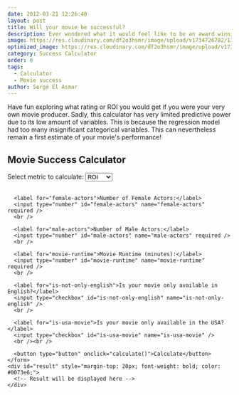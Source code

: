 ```yaml
---
date: 2012-03-21 12:26:40
layout: post
title: Will your movie be successful?
description: Ever wondered what it would feel like to be an award winning movie producer? Find out using our success calculator
image: https://res.cloudinary.com/df2o3hsmr/image/upload/v1734726782/1355172_zu7wwn.png
optimized_image: https://res.cloudinary.com/df2o3hsmr/image/upload/v1734726782/1355172_zu7wwn.png
category: Success Calculator
order: 6
tags:
  - Calculator
  - Movie success
author: Serge El Asmar
---
```


Have fun exploring what rating or ROI you would get if you were your very own movie producer. Sadly, this calculator has very limited predictive power due to its low amount of variables. This is because the regression model had too many insignificant categorical variables. This can nevertheless remain a first estimate of your movie's performance!

<div class="post-interactive-calculator">
  <div id="regression-calculator">
    <h2>Movie Success Calculator</h2>
    <form id="regression-form">
      <label for="regression-choice">Select metric to calculate:</label>
      <select id="regression-choice" name="regression">
        <option value="regression1">ROI</option>
        <option value="regression2">Rating</option>
      </select>
      <br /><br />

      <label for="female-actors">Number of Female Actors:</label>
      <input type="number" id="female-actors" name="female-actors" required />
      <br />

      <label for="male-actors">Number of Male Actors:</label>
      <input type="number" id="male-actors" name="male-actors" required />
      <br />

      <label for="movie-runtime">Movie Runtime (minutes):</label>
      <input type="number" id="movie-runtime" name="movie-runtime" required />
      <br />

      <label for="is-not-only-english">Is your movie only available in English?</label>
      <input type="checkbox" id="is-not-only-english" name="is-not-only-english" />
      <br />

      <label for="is-usa-movie">Is your movie only available in the USA?</label>
      <input type="checkbox" id="is-usa-movie" name="is-usa-movie" />
      <br /><br />

      <button type="button" onclick="calculate()">Calculate</button>
    </form>
    <div id="result" style="margin-top: 20px; font-weight: bold; color: #0073e6;">
      <!-- Result will be displayed here -->
    </div>
  </div>
</div>